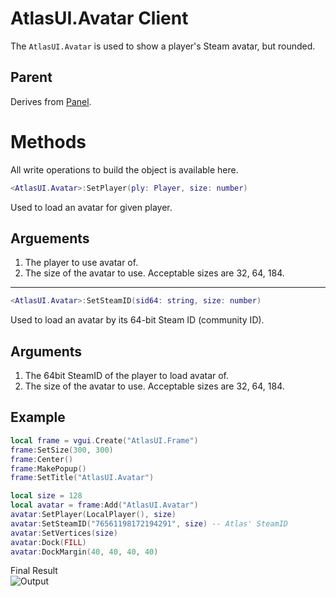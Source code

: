 # AtlasUI.Avatar <client>Client</client>

The `AtlasUI.Avatar` is used to show a player's Steam avatar, but rounded.  

## Parent

Derives from [Panel](https://wiki.facepunch.com/gmod/Panel).

# Methods
All write operations to build the object is available here.

```lua
<AtlasUI.Avatar>:SetPlayer(ply: Player, size: number)
```

Used to load an avatar for given player.

## Arguements

1. The player to use avatar of.
2. The size of the avatar to use. Acceptable sizes are 32, 64, 184.

---


```lua
<AtlasUI.Avatar>:SetSteamID(sid64: string, size: number)
```

Used to load an avatar by its 64-bit Steam ID (community ID).

## Arguments

1. The 64bit SteamID of the player to load avatar of.
2. The size of the avatar to use. Acceptable sizes are 32, 64, 184.

## Example

```lua
local frame = vgui.Create("AtlasUI.Frame")
frame:SetSize(300, 300)
frame:Center()
frame:MakePopup()
frame:SetTitle("AtlasUI.Avatar")

local size = 128
local avatar = frame:Add("AtlasUI.Avatar")
avatar:SetPlayer(LocalPlayer(), size)
avatar:SetSteamID("76561198172194291", size) -- Atlas' SteamID
avatar:SetVertices(size)
avatar:Dock(FILL)
avatar:DockMargin(40, 40, 40, 40)
```

Final Result  
![Output](https://IMGURFILENEEDED.com/a.png)